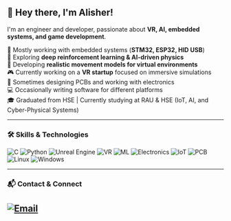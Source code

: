 ## 👋 Hey there, I'm Alisher!
I'm an engineer and developer, passionate about **VR, AI, embedded systems, and game development**.

🔬 Mostly working with embedded systems (**STM32, ESP32, HID USB**)  
🤖 Exploring **deep reinforcement learning & AI-driven physics**  
🚀 Developing **realistic movement models for virtual environments**  
🎮 Currently working on a **VR startup** focused on immersive simulations  
🔌 Sometimes designing PCBs and working with electronics  
💻 Occasionally writing software for different platforms  
🎓 Graduated from HSE | Currently studying at RAU & HSE (IoT, AI, and Cyber-Physical Systems)  

---

### **🛠️ Skills & Technologies**
![C](https://img.shields.io/badge/c-%2300599C.svg?style=for-the-badge&logo=c&logoColor=white)
![Python](https://img.shields.io/badge/python-3776AB.svg?style=for-the-badge&logo=python&logoColor=white)
![Unreal Engine](https://img.shields.io/badge/unreal_engine-black?style=for-the-badge&logo=unrealengine&logoColor=white)
![VR](https://img.shields.io/badge/VR-1E90FF?style=for-the-badge&logo=oculus&logoColor=white)
![ML](https://img.shields.io/badge/ML-orange?style=for-the-badge&logo=tensorflow&logoColor=white)
![Electronics](https://img.shields.io/badge/Electronics-FF5733?style=for-the-badge&logo=raspberrypi&logoColor=white)
![IoT](https://img.shields.io/badge/IoT-purple?style=for-the-badge&logo=arduino&logoColor=white)
![PCB](https://img.shields.io/badge/PCB-green?style=for-the-badge&logoColor=white)
![Linux](https://img.shields.io/badge/Linux-yellow?style=for-the-badge&logo=Linux&logoColor=white)
![Windows](https://img.shields.io/badge/Windows-blue?style=for-the-badge&logo=windows&logoColor=white)

---

### **📬 Contact & Connect**
[![Email](https://img.shields.io/badge/Email-red?style=for-the-badge&logo=gmail&logoColor=white)](mailto:asyuldashov.dev@gmail.com)  
---
